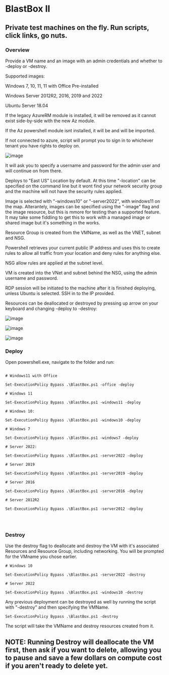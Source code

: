 # BlastBox II

## Private test machines on the fly. Run scripts, click links, go nuts.

### Overview
Provide a VM name and an image with an admin credentials and whether to -deploy or -destroy.

Supported images:

Windows 7, 10, 11, 11 with Office Pre-installed

Windows Server 2012R2, 2016, 2019 and 2022

Ubuntu Server 18.04

If the legacy AzureRM module is installed, it will be removed as it cannot exist side-by-side with the new Az module.

If the Az powershell module isnt installed, it will be and will be imported.

If not connected to azure, script will prompt you to sign in to whichever tenant you have rights to deploy on.

![image](https://user-images.githubusercontent.com/65114647/222898992-2d2bfdb3-8f5b-4946-b05d-207ea9a7ed02.png)

It will ask you to specify a username and password for the admin user and will continue on from there.

Deploys to "East US" Location by default. At this time "-location" can be specified on the command line but it wont find your network security group and the machine will not have the security rules applied.

Image is selected with "-windows10" or "-server2022", with windows11 on the map.
Alterantely, images can be specified using the "-image" flag and the image resource, but this is mmore for testing than a supported feature. It may take some fiddling to get this to work with a managed image or shared image but it's something in the works.

Resource Group is created from the VMName, as well as the VNET, subnet and NSG.

Powershell retrieves your current public IP address and uses this to create rules to allow all traffic from your location and deny rules for anything else.

NSG allow rules are applied at the subnet level.

VM is created into the VNet and subnet behind the NSG, using the admin username and password.

RDP session will be initiated to the machine after it is finished deploying, unless Ubuntu is selected. SSH in to the IP provided.

Resources can be deallocated or destroyed by pressing up arrow on your keyboard and changing -deploy to -destroy:

![image](https://user-images.githubusercontent.com/65114647/222897627-9f6429a2-e274-4f3a-830b-f11e70123e0b.png)

![image](https://user-images.githubusercontent.com/65114647/222899334-2393f630-6b95-4749-a4fa-ca6deb5f876d.png)

![image](https://user-images.githubusercontent.com/65114647/222899413-299be5b1-e5db-45ea-b069-4134bfe0f9ae.png)


### Deploy
Open powershell.exe, navigate to the folder and run:

```

# Windows11 with Office

Set-ExecutionPolicy Bypass .\BlastBox.ps1 -office -deploy

# Windows 11
 
Set-ExecutionPolicy Bypass .\BlastBox.ps1 -windows11 -deploy

# Windows 10:

Set-ExecutionPolicy Bypass .\BlastBox.ps1 -windows10 -deploy

# Windows 7

Set-ExecutionPolicy Bypass .\BlastBox.ps1 -windows7 -deploy
 
# Server 2022:

Set-ExecutionPolicy Bypass .\BlastBox.ps1 -server2022 -deploy

# Server 2019

Set-ExecutionPolicy Bypass .\BlastBox.ps1 -server2019 -deploy

# Server 2016

Set-ExecutionPolicy Bypass .\BlastBox.ps1 -server2016 -deploy

# Server 2012R2

Set-ExecutionPolicy Bypass .\BlastBox.ps1 -server2012 -deploy




```

### Destroy
Use the destroy flag to deallocate and destroy the VM with it's associated Resources and Resource Group, including networking.
You will be prompted for the VMname you chose earlier.

```
# Windows 10

Set-ExecutionPolicy Bypass .\BlastBox.ps1 -server2022 -destroy

# Server 2022

Set-ExecutionPolicy Bypass .\BlastBox.ps1 -windows10 -destroy
```

Any previous deployment can be destroyed as well by running the script with "-destroy" and then specifying the VMName.

```
Set-ExecutionPolicy Bypass .\BlastBox.ps1 -destroy
```

The script will take the VMName and destroy resources created from it.

## NOTE: Running Destroy will deallocate the VM first, then ask if you want to delete, allowing you to pause and save a few dollars on compute cost if you aren't ready to delete yet.

